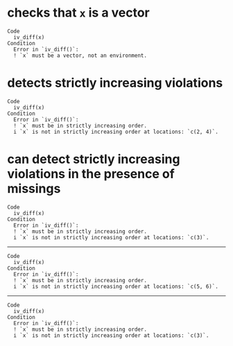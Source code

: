 # checks that `x` is a vector

    Code
      iv_diff(x)
    Condition
      Error in `iv_diff()`:
      ! `x` must be a vector, not an environment.

# detects strictly increasing violations

    Code
      iv_diff(x)
    Condition
      Error in `iv_diff()`:
      ! `x` must be in strictly increasing order.
      i `x` is not in strictly increasing order at locations: `c(2, 4)`.

# can detect strictly increasing violations in the presence of missings

    Code
      iv_diff(x)
    Condition
      Error in `iv_diff()`:
      ! `x` must be in strictly increasing order.
      i `x` is not in strictly increasing order at locations: `c(3)`.

---

    Code
      iv_diff(x)
    Condition
      Error in `iv_diff()`:
      ! `x` must be in strictly increasing order.
      i `x` is not in strictly increasing order at locations: `c(5, 6)`.

---

    Code
      iv_diff(x)
    Condition
      Error in `iv_diff()`:
      ! `x` must be in strictly increasing order.
      i `x` is not in strictly increasing order at locations: `c(3)`.

